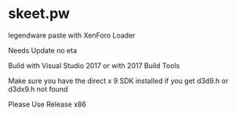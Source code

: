 # skeet.pw
legendware paste with XenForo Loader

Needs Update no eta

Build with Visual Studio 2017 or with 2017 Build Tools

Make sure you have the direct x 9 SDK installed if you get d3d9.h or d3dx9.h not  found

Please Use Release x86
